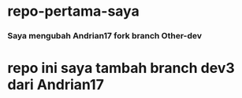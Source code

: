 # repo-pertama-saya

### Saya mengubah Andrian17 fork branch Other-dev

# repo ini saya tambah branch dev3 dari Andrian17
